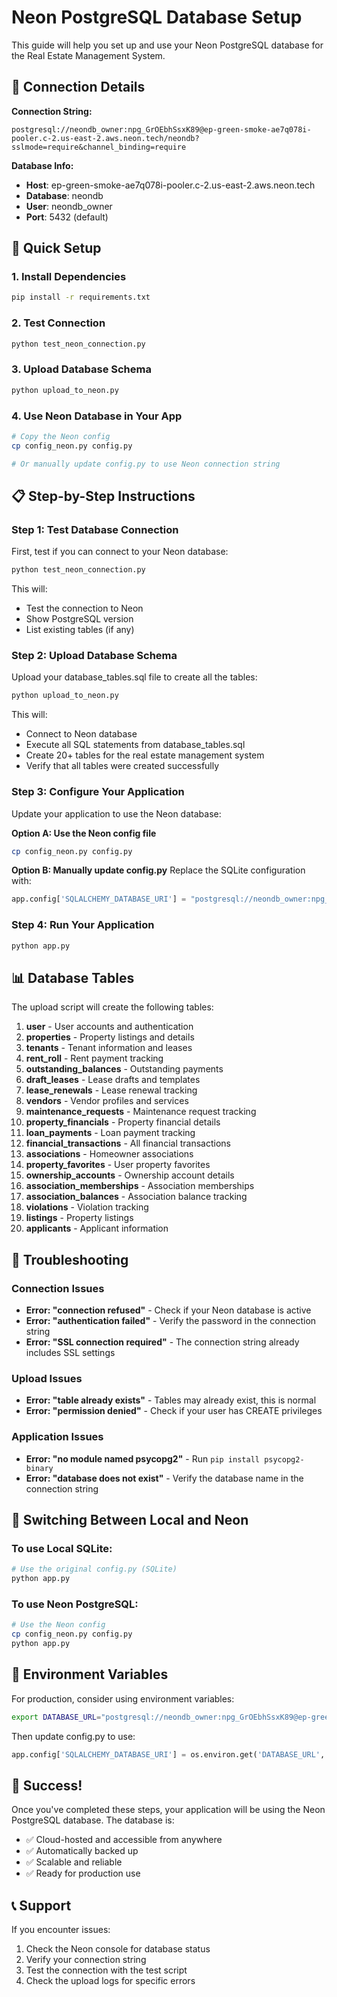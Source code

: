 # Neon PostgreSQL Database Setup

This guide will help you set up and use your Neon PostgreSQL database for the Real Estate Management System.

## 🔗 Connection Details

**Connection String:**
```
postgresql://neondb_owner:npg_GrOEbhSsxK89@ep-green-smoke-ae7q078i-pooler.c-2.us-east-2.aws.neon.tech/neondb?sslmode=require&channel_binding=require
```

**Database Info:**
- **Host**: ep-green-smoke-ae7q078i-pooler.c-2.us-east-2.aws.neon.tech
- **Database**: neondb
- **User**: neondb_owner
- **Port**: 5432 (default)

## 🚀 Quick Setup

### 1. Install Dependencies
```bash
pip install -r requirements.txt
```

### 2. Test Connection
```bash
python test_neon_connection.py
```

### 3. Upload Database Schema
```bash
python upload_to_neon.py
```

### 4. Use Neon Database in Your App
```bash
# Copy the Neon config
cp config_neon.py config.py

# Or manually update config.py to use Neon connection string
```

## 📋 Step-by-Step Instructions

### Step 1: Test Database Connection
First, test if you can connect to your Neon database:

```bash
python test_neon_connection.py
```

This will:
- Test the connection to Neon
- Show PostgreSQL version
- List existing tables (if any)

### Step 2: Upload Database Schema
Upload your database_tables.sql file to create all the tables:

```bash
python upload_to_neon.py
```

This will:
- Connect to Neon database
- Execute all SQL statements from database_tables.sql
- Create 20+ tables for the real estate management system
- Verify that all tables were created successfully

### Step 3: Configure Your Application
Update your application to use the Neon database:

**Option A: Use the Neon config file**
```bash
cp config_neon.py config.py
```

**Option B: Manually update config.py**
Replace the SQLite configuration with:
```python
app.config['SQLALCHEMY_DATABASE_URI'] = "postgresql://neondb_owner:npg_GrOEbhSsxK89@ep-green-smoke-ae7q078i-pooler.c-2.us-east-2.aws.neon.tech/neondb?sslmode=require&channel_binding=require"
```

### Step 4: Run Your Application
```bash
python app.py
```

## 📊 Database Tables

The upload script will create the following tables:

1. **user** - User accounts and authentication
2. **properties** - Property listings and details
3. **tenants** - Tenant information and leases
4. **rent_roll** - Rent payment tracking
5. **outstanding_balances** - Outstanding payments
6. **draft_leases** - Lease drafts and templates
7. **lease_renewals** - Lease renewal tracking
8. **vendors** - Vendor profiles and services
9. **maintenance_requests** - Maintenance request tracking
10. **property_financials** - Property financial details
11. **loan_payments** - Loan payment tracking
12. **financial_transactions** - All financial transactions
13. **associations** - Homeowner associations
14. **property_favorites** - User property favorites
15. **ownership_accounts** - Ownership account details
16. **association_memberships** - Association memberships
17. **association_balances** - Association balance tracking
18. **violations** - Violation tracking
19. **listings** - Property listings
20. **applicants** - Applicant information

## 🔧 Troubleshooting

### Connection Issues
- **Error: "connection refused"** - Check if your Neon database is active
- **Error: "authentication failed"** - Verify the password in the connection string
- **Error: "SSL connection required"** - The connection string already includes SSL settings

### Upload Issues
- **Error: "table already exists"** - Tables may already exist, this is normal
- **Error: "permission denied"** - Check if your user has CREATE privileges

### Application Issues
- **Error: "no module named psycopg2"** - Run `pip install psycopg2-binary`
- **Error: "database does not exist"** - Verify the database name in the connection string

## 🔄 Switching Between Local and Neon

### To use Local SQLite:
```bash
# Use the original config.py (SQLite)
python app.py
```

### To use Neon PostgreSQL:
```bash
# Use the Neon config
cp config_neon.py config.py
python app.py
```

## 📝 Environment Variables

For production, consider using environment variables:

```bash
export DATABASE_URL="postgresql://neondb_owner:npg_GrOEbhSsxK89@ep-green-smoke-ae7q078i-pooler.c-2.us-east-2.aws.neon.tech/neondb?sslmode=require&channel_binding=require"
```

Then update config.py to use:
```python
app.config['SQLALCHEMY_DATABASE_URI'] = os.environ.get('DATABASE_URL', 'sqlite:///ownexa.db')
```

## 🎉 Success!

Once you've completed these steps, your application will be using the Neon PostgreSQL database. The database is:

- ✅ Cloud-hosted and accessible from anywhere
- ✅ Automatically backed up
- ✅ Scalable and reliable
- ✅ Ready for production use

## 📞 Support

If you encounter issues:
1. Check the Neon console for database status
2. Verify your connection string
3. Test the connection with the test script
4. Check the upload logs for specific errors
